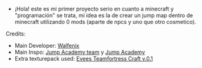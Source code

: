 - ¡Hola! este es mi primer proyecto serio en cuanto a minecraft y "programación" se trata, mi idea es la de crear un jump map dentro de minecraft utilizando 0 mods (aparte de npcs y uno que otro cosmetico).

Credits:
- Main Developer: [Walfenix](https://www.youtube.com/@Walfenix)
- Main Inspo: [Jump Academy team](https://jumpacademy.tf/members) y [Jump Academy](https://jumpacademy.tf/)
- Extra texturepack used: [Evees Teamfortress Craft v.0.1](https://modrinth.com/resourcepack/evees-teamfortress-craft)
